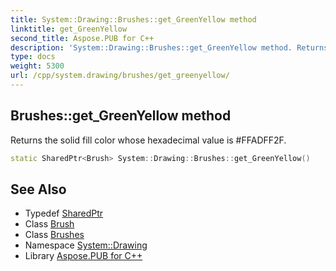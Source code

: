 ```yaml
---
title: System::Drawing::Brushes::get_GreenYellow method
linktitle: get_GreenYellow
second_title: Aspose.PUB for C++
description: 'System::Drawing::Brushes::get_GreenYellow method. Returns the solid fill color whose hexadecimal value is #FFADFF2F in C++.'
type: docs
weight: 5300
url: /cpp/system.drawing/brushes/get_greenyellow/
---
```

## Brushes::get_GreenYellow method


Returns the solid fill color whose hexadecimal value is #FFADFF2F.

```cpp
static SharedPtr<Brush> System::Drawing::Brushes::get_GreenYellow()
```

## See Also

* Typedef [SharedPtr](../../../system/sharedptr/)
* Class [Brush](../../brush/)
* Class [Brushes](../)
* Namespace [System::Drawing](../../)
* Library [Aspose.PUB for C++](../../../)
